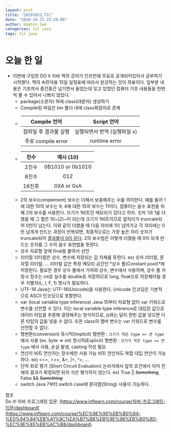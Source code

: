 ```yaml
---
layout: post
title: "20201021_TIL"
date: "2020-10-21 23:29:00"
author: Haebin Seo
categories: til java
tags: til java
---
```

# 오늘 한 일
- 이번에 구입한 DO it 자바 책의 강의가 인프런에 무료로 공개되어있어서 공부하기 시작했다. 책의 숙련자용 15일 일정표에 따라서 완강하는 것이 목표이다. 앞부분 내용은 기초여서 중간중간 넘기면서 들었는데 잊고 있었던 컴퓨터 기초 내용들을 한번씩 볼 수 있어서 나쁘지 않았다.
  - package(소문자) 하에 class(대문자) 생성하기
  - Compile된 파일은 bin 폴더 내에 class확장자로 존재
  - 
    |     Compile 언어      |         Script 언어          |
    | :-------------------: | :--------------------------: |
    | 컴파일 후 결과물 실행 | 실행되면서 번역 (실행파일 x) |
    |  주로 compile error   |        runtime error         |
  - 
    |  진수  |    예시 (10)     |
    | :----: | :--------------: |
    | 2진수  | 0B1010 or 0b1010 |
    | 8진수  |       012        |
    | 16진후 |    0XA or 0xA    |
  - 2의 보수(complement)
    보수는 더해서 보충해주는 수를 의미한다. 예를 들어 1에 대한 10의 보수는 9, 4에 대한 15의 보수는 11이다.
    컴퓨터는 음수 표현을 위해 2의 보수를 사용한다. 크기가 1비트인 메모리가 있다고 하자. 숫자 1과 1을 더했을 때 그 합은 10~(2)~이 되는데 크기가 1비트이므로 앞자리가 truncate되어 0만이 남는다. 이와 같이 더했을 때 다음 자리에 1이 넘어가고 각 자리에는 0만 남게게 만드는 과정이 반복되면, 최종적으로는 가장 높은 자리 숫자가 truncate되어 <u>결과물이 0이 된다</u>. 2의 보수법은 이렇게 더했을 때 0이 되게 만드는 숫자를 그 수의 음수 표현법을 뜻한다.
  - 상수
    자료형 앞에 final을 붙여서 선언
  - 리터럴
    리터럴은 상수, 변수에 저장되는 값 자체를 뜻한다. ex) 숫자 리터럴, 문자열 리터럴, ...
    리터럴 값은 특정 메모리 공간인 *상수 풀(Constant pool)*에 저장된다. 
    필요한 경우 상수 풀에서 가져와 상수, 변수에서 사용하며, 상수 풀 저장시 정수는 int로 실수를 double로 저장하므로 long, float으로 저장해야될 경우 식별자(L, l, F, f) 명시가 필요하다.
  - UTF-16
    Java는 UTF-16(Unicode)을 사용한다.
    Unicode 인코딩은 기본적으로 ASCII 인코딩으로 포함한다.
  - var (local variable type inference)
    Java 10부터 자료형 없이 var 키워드로 변수를 선언할 수 있다.
    이는 local variable type inference로 대입된 값으로 데이터 타입을 추론해 결정해주는 방식이므로, js와는 달리 한번 값을 넣으면 다른 타입의 값을 넣을 수 없다.
    또한 class의 멤버 변수는 var 키워드로 변수를 선언할 수 없다.
  - 형변환(conversion)
    묵시적(Implicit) 형변환 : `크기가 작은 type => 큰 type` 에서 사용 (ex. byte => int)
    명시적(Explicit) 형변환 : `크기가 작은 type <= 큰 type` 에서 사용, 손실 발생, casting 작성 필요
  - 연산자
    비트 연산자는 정수에만 사용 가능
    비트 연산자도 복합 대입 연산이 가능하다. ex) <<=, >>=, &=, |=, ^=, ...
  - 단락 회로 평가 (Short Circuit Evaluation)
    논리식에서 앞의 조건에서 이미 전체의 결과가 확정되면 뒤의 식은 평가하지 않는다.
    ex) True || ~~Something~~, False && ~~Something~~
  - switch
    Java 7부터 switch case에 문자열(String) 사용이 가능하다.

참조  
Do it! 자바 프로그래밍 입문: [https://www.inflearn.com/course/자바-프로그래밍-입문/dashboard](https://www.inflearn.com/course/%EC%9E%90%EB%B0%94-%ED%94%84%EB%A1%9C%EA%B7%B8%EB%9E%98%EB%B0%8D-%EC%9E%85%EB%AC%B8/dashboard)